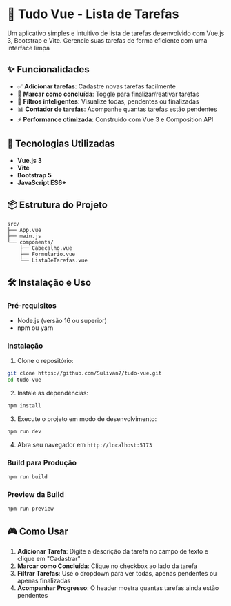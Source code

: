 # 📝 Tudo Vue - Lista de Tarefas

Um aplicativo simples e intuitivo de lista de tarefas desenvolvido com Vue.js 3, Bootstrap e Vite. Gerencie suas tarefas de forma eficiente com uma interface limpa

## ✨ Funcionalidades

- ✅ **Adicionar tarefas**: Cadastre novas tarefas facilmente
- 🔄 **Marcar como concluída**: Toggle para finalizar/reativar tarefas
- 🎯 **Filtros inteligentes**: Visualize todas, pendentes ou finalizadas
- 📊 **Contador de tarefas**: Acompanhe quantas tarefas estão pendentes
- ⚡ **Performance otimizada**: Construído com Vue 3 e Composition API

## 🚀 Tecnologias Utilizadas

- **Vue.js 3**
- **Vite**
- **Bootstrap 5**
- **JavaScript ES6+**

## 📦 Estrutura do Projeto

```
src/
├── App.vue
├── main.js
└── components/
    ├── Cabecalho.vue
    ├── Formulario.vue
    └── ListaDeTarefas.vue
```

## 🛠️ Instalação e Uso

### Pré-requisitos

- Node.js (versão 16 ou superior)
- npm ou yarn

### Instalação

1. Clone o repositório:

```sh
git clone https://github.com/Sulivan7/tudo-vue.git
cd tudo-vue
```

2. Instale as dependências:

```sh
npm install
```

3. Execute o projeto em modo de desenvolvimento:

```sh
npm run dev
```

4. Abra seu navegador em `http://localhost:5173`

### Build para Produção

```sh
npm run build
```

### Preview da Build

```sh
npm run preview
```

## 🎮 Como Usar

1. **Adicionar Tarefa**: Digite a descrição da tarefa no campo de texto e clique em "Cadastrar"
2. **Marcar como Concluída**: Clique no checkbox ao lado da tarefa
3. **Filtrar Tarefas**: Use o dropdown para ver todas, apenas pendentes ou apenas finalizadas
4. **Acompanhar Progresso**: O header mostra quantas tarefas ainda estão pendentes
